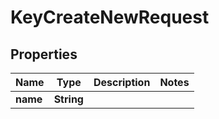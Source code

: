 

# KeyCreateNewRequest


## Properties

| Name | Type | Description | Notes |
|------------ | ------------- | ------------- | -------------|
|**name** | **String** |  |  |



